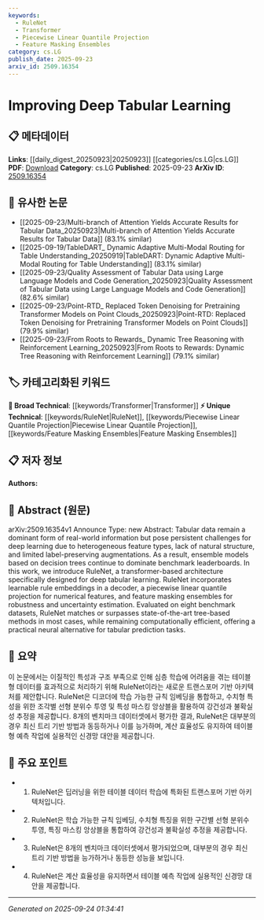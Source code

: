 ```yaml
---
keywords:
  - RuleNet
  - Transformer
  - Piecewise Linear Quantile Projection
  - Feature Masking Ensembles
category: cs.LG
publish_date: 2025-09-23
arxiv_id: 2509.16354
---
```


<!-- KEYWORD_LINKING_METADATA:
{
  "processed_timestamp": "2025-09-24T01:34:41.494400",
  "vocabulary_version": "1.0",
  "selected_keywords": [
    "RuleNet",
    "Transformer",
    "Piecewise Linear Quantile Projection",
    "Feature Masking Ensembles"
  ],
  "rejected_keywords": [],
  "similarity_scores": {
    "RuleNet": 0.8,
    "Transformer": 0.85,
    "Piecewise Linear Quantile Projection": 0.75,
    "Feature Masking Ensembles": 0.7
  },
  "extraction_method": "AI_prompt_based",
  "budget_applied": true,
  "candidates_json": {
    "candidates": [
      {
        "surface": "RuleNet",
        "canonical": "RuleNet",
        "aliases": [],
        "category": "unique_technical",
        "rationale": "RuleNet is a novel transformer-based architecture specifically designed for deep tabular learning, offering a unique approach in this domain.",
        "novelty_score": 0.85,
        "connectivity_score": 0.65,
        "specificity_score": 0.9,
        "link_intent_score": 0.8
      },
      {
        "surface": "Transformer-based architecture",
        "canonical": "Transformer",
        "aliases": [
          "Transformer architecture"
        ],
        "category": "broad_technical",
        "rationale": "Transformers are a foundational technology in deep learning, and linking to them provides broad connectivity across various domains.",
        "novelty_score": 0.4,
        "connectivity_score": 0.9,
        "specificity_score": 0.6,
        "link_intent_score": 0.85
      },
      {
        "surface": "Piecewise linear quantile projection",
        "canonical": "Piecewise Linear Quantile Projection",
        "aliases": [],
        "category": "unique_technical",
        "rationale": "This technique is a specialized method for handling numerical features in tabular data, enhancing the specificity of the model's approach.",
        "novelty_score": 0.7,
        "connectivity_score": 0.55,
        "specificity_score": 0.85,
        "link_intent_score": 0.75
      },
      {
        "surface": "Feature masking ensembles",
        "canonical": "Feature Masking Ensembles",
        "aliases": [],
        "category": "unique_technical",
        "rationale": "Feature masking ensembles contribute to robustness and uncertainty estimation, which are critical for reliable model performance.",
        "novelty_score": 0.65,
        "connectivity_score": 0.6,
        "specificity_score": 0.8,
        "link_intent_score": 0.7
      }
    ],
    "ban_list_suggestions": [
      "tabular data",
      "benchmark datasets"
    ]
  },
  "decisions": [
    {
      "candidate_surface": "RuleNet",
      "resolved_canonical": "RuleNet",
      "decision": "linked",
      "scores": {
        "novelty": 0.85,
        "connectivity": 0.65,
        "specificity": 0.9,
        "link_intent": 0.8
      }
    },
    {
      "candidate_surface": "Transformer-based architecture",
      "resolved_canonical": "Transformer",
      "decision": "linked",
      "scores": {
        "novelty": 0.4,
        "connectivity": 0.9,
        "specificity": 0.6,
        "link_intent": 0.85
      }
    },
    {
      "candidate_surface": "Piecewise linear quantile projection",
      "resolved_canonical": "Piecewise Linear Quantile Projection",
      "decision": "linked",
      "scores": {
        "novelty": 0.7,
        "connectivity": 0.55,
        "specificity": 0.85,
        "link_intent": 0.75
      }
    },
    {
      "candidate_surface": "Feature masking ensembles",
      "resolved_canonical": "Feature Masking Ensembles",
      "decision": "linked",
      "scores": {
        "novelty": 0.65,
        "connectivity": 0.6,
        "specificity": 0.8,
        "link_intent": 0.7
      }
    }
  ]
}
-->

# Improving Deep Tabular Learning

## 📋 메타데이터

**Links**: [[daily_digest_20250923|20250923]] [[categories/cs.LG|cs.LG]]
**PDF**: [Download](https://arxiv.org/pdf/2509.16354.pdf)
**Category**: cs.LG
**Published**: 2025-09-23
**ArXiv ID**: [2509.16354](https://arxiv.org/abs/2509.16354)

## 🔗 유사한 논문
- [[2025-09-23/Multi-branch of Attention Yields Accurate Results for Tabular Data_20250923|Multi-branch of Attention Yields Accurate Results for Tabular Data]] (83.1% similar)
- [[2025-09-19/TableDART_ Dynamic Adaptive Multi-Modal Routing for Table Understanding_20250919|TableDART: Dynamic Adaptive Multi-Modal Routing for Table Understanding]] (83.1% similar)
- [[2025-09-23/Quality Assessment of Tabular Data using Large Language Models and Code Generation_20250923|Quality Assessment of Tabular Data using Large Language Models and Code Generation]] (82.6% similar)
- [[2025-09-23/Point-RTD_ Replaced Token Denoising for Pretraining Transformer Models on Point Clouds_20250923|Point-RTD: Replaced Token Denoising for Pretraining Transformer Models on Point Clouds]] (79.9% similar)
- [[2025-09-23/From Roots to Rewards_ Dynamic Tree Reasoning with Reinforcement Learning_20250923|From Roots to Rewards: Dynamic Tree Reasoning with Reinforcement Learning]] (79.1% similar)

## 🏷️ 카테고리화된 키워드
**🧠 Broad Technical**: [[keywords/Transformer|Transformer]]
**⚡ Unique Technical**: [[keywords/RuleNet|RuleNet]], [[keywords/Piecewise Linear Quantile Projection|Piecewise Linear Quantile Projection]], [[keywords/Feature Masking Ensembles|Feature Masking Ensembles]]

## 📋 저자 정보

**Authors:** 

## 📄 Abstract (원문)

arXiv:2509.16354v1 Announce Type: new 
Abstract: Tabular data remain a dominant form of real-world information but pose persistent challenges for deep learning due to heterogeneous feature types, lack of natural structure, and limited label-preserving augmentations. As a result, ensemble models based on decision trees continue to dominate benchmark leaderboards. In this work, we introduce RuleNet, a transformer-based architecture specifically designed for deep tabular learning. RuleNet incorporates learnable rule embeddings in a decoder, a piecewise linear quantile projection for numerical features, and feature masking ensembles for robustness and uncertainty estimation. Evaluated on eight benchmark datasets, RuleNet matches or surpasses state-of-the-art tree-based methods in most cases, while remaining computationally efficient, offering a practical neural alternative for tabular prediction tasks.

## 📝 요약

이 논문에서는 이질적인 특성과 구조 부족으로 인해 심층 학습에 어려움을 겪는 테이블형 데이터를 효과적으로 처리하기 위해 RuleNet이라는 새로운 트랜스포머 기반 아키텍처를 제안합니다. RuleNet은 디코더에 학습 가능한 규칙 임베딩을 통합하고, 수치형 특성을 위한 조각별 선형 분위수 투영 및 특성 마스킹 앙상블을 활용하여 강건성과 불확실성 추정을 제공합니다. 8개의 벤치마크 데이터셋에서 평가한 결과, RuleNet은 대부분의 경우 최신 트리 기반 방법과 동등하거나 이를 능가하며, 계산 효율성도 유지하여 테이블형 예측 작업에 실용적인 신경망 대안을 제공합니다.

## 🎯 주요 포인트

- 1. RuleNet은 딥러닝을 위한 테이블 데이터 학습에 특화된 트랜스포머 기반 아키텍처입니다.
- 2. RuleNet은 학습 가능한 규칙 임베딩, 수치형 특징을 위한 구간별 선형 분위수 투영, 특징 마스킹 앙상블을 통합하여 강건성과 불확실성 추정을 제공합니다.
- 3. RuleNet은 8개의 벤치마크 데이터셋에서 평가되었으며, 대부분의 경우 최신 트리 기반 방법을 능가하거나 동등한 성능을 보입니다.
- 4. RuleNet은 계산 효율성을 유지하면서 테이블 예측 작업에 실용적인 신경망 대안을 제공합니다.


---

*Generated on 2025-09-24 01:34:41*